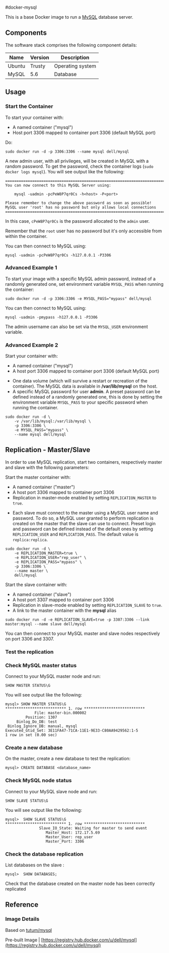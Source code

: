 #docker-mysql

This is a base Docker image to run a [MySQL](http://www.mysql.com/) database server.

## Components
The software stack comprises the following component details:

Name       | Version    | Description
-----------|------------|------------------------------
Ubuntu     | Trusty     | Operating system
MySQL      | 5.6        | Database

## Usage

### Start the Container
To start your container with:

* A named container ("mysql")
* Host port 3306 mapped to container port 3306 (default MySQL port)

Do:
```no-highlight
sudo docker run -d -p 3306:3306 --name mysql dell/mysql
```

A new admin user, with all privileges, will be created in MySQL with a random password. To get the password, check the container logs (```sudo docker logs mysql```). You will see output like the following:


```no-highlight
========================================================================
You can now connect to this MySQL Server using:

    mysql -uadmin -pcPeW8P7qr0Cs -h<host> -P<port>

Please remember to change the above password as soon as possible!
MySQL user 'root' has no password but only allows local connections
========================================================================
```

In this case, `cPeW8P7qr0Cs` is the password allocated to the `admin` user.

Remember that the `root` user has no password but it's only accessible from within the container.

You can then connect to MySQL using:

```no-highlight
mysql -uadmin -pcPeW8P7qr0Cs -h127.0.0.1 -P3306
```

### Advanced Example 1
To start your image with a specific MySQL admin password, instead of a randomly generated one, set environment variable `MYSQL_PASS` when running the container:

```no-highlight
sudo docker run -d -p 3306:3306 -e MYSQL_PASS="mypass" dell/mysql
```

You can then connect to MySQL using:

```no-highlight
mysql -uadmin -pmypass -h127.0.0.1 -P3306
```

The admin username can also be set via the `MYSQL_USER` environment variable.

### Advanced Example 2

Start your container with:
* A named container ("mysql")
* A host port 3306 mapped to container port 3306 (default MySQL port)
- One data volume (which will survive a restart or recreation of the container). The MySQL data is available in **/var/lib/mysql** on the host. 
- A specific MySQL password for user **admin**. A preset password can be defined instead of a randomly generated one, this is done by setting the environment variable `MYSQL_PASS` to your specific password when running the container.

```no-highlight
sudo docker run -d \
	-v /var/lib/mysql:/var/lib/mysql \
	-p 3306:3306 \
	-e MYSQL_PASS="mypass" \
	--name mysql dell/mysql
```
      
## Replication - Master/Slave

In order to use MySQL replication, start two containers, respectively master and slave with the following parameters: 

Start the master container with:
* A named container ("master")
* A host port 3306 mapped to container port 3306
* Replication in master-mode enabled by setting `REPLICATION_MASTER` to `true`. 
- Each slave must connect to the master using a MySQL user name and password. To do so, a MySQL user granted to perform replication is created on the master that the slave can use to connect. Preset login and password can be defined instead of the default ones by setting `REPLICATION_USER` and `REPLICATION_PASS`. The default value is `replica:replica`. 

```no-highlight
sudo docker run -d \
	-e REPLICATION_MASTER=true \
	-e REPLICATION_USER="rep_user" \
	-e REPLICATION_PASS="mypass" \
	-p 3306:3306 \
	--name master \
	dell/mysql
```

Start the slave container with:
* A named container ("slave")
* A host port 3307 mapped to container port 3306
* Replication in slave-mode enabled by setting `REPLICATION_SLAVE` to `true`. 
* A link to the master container with the **mysql** alias 

```no-highlight
sudo docker run -d -e REPLICATION_SLAVE=true -p 3307:3306 --link master:mysql --name slave dell/mysql
```

You can then connect to your MySQL master and slave nodes respectively on port 3306 and 3307.

### Test the replication

### Check MySQL master status

Connect to your MySQL master node and run:

```no-highlight
SHOW MASTER STATUS\G
```
You will see output like the following:

```no-highlight
mysql> SHOW MASTER STATUS\G
*************************** 1. row ***************************
             File: master-bin.000002
         Position: 1307
     Binlog_Do_DB: test
 Binlog_Ignore_DB: manual, mysql
Executed_Gtid_Set: 3E11FA47-71CA-11E1-9E33-C80AA9429562:1-5
1 row in set (0.00 sec)
```

### Create a new database 

On the master, create a new database to test the replication:

```no-highlight
mysql> CREATE DATABASE <database_name>
```

### Check MySQL node status

Connect to your MySQL slave node and run:

```no-highlight
SHOW SLAVE STATUS\G
```

You will see output like the following:

```no-highlight
mysql>  SHOW SLAVE STATUS\G
*************************** 1. row ***************************
               Slave_IO_State: Waiting for master to send event
                  Master_Host: 172.17.5.69
                  Master_User: rep_user
                  Master_Port: 3306
```

### Check the database replication

List databases on the slave :

```no-highlight
mysql>  SHOW DATABASES;
```
Check that the database created on the master node has been correctly replicated
 
 ## Reference

### Image Details

Based on [tutum/mysql](https://github.com/tutumcloud/tutum-docker-mysql)

Pre-built Image | [https://registry.hub.docker.com/u/dell/mysql](https://registry.hub.docker.com/u/dell/mysql) 
